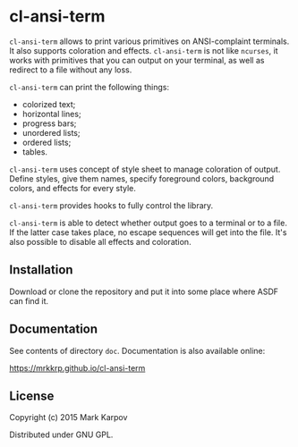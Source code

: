 # cl-ansi-term

`cl-ansi-term` allows to print various primitives on ANSI-complaint
terminals. It also supports coloration and effects. `cl-ansi-term` is not
like `ncurses`, it works with primitives that you can output on your
terminal, as well as redirect to a file without any loss.

`cl-ansi-term` can print the following things:

* colorized text;
* horizontal lines;
* progress bars;
* unordered lists;
* ordered lists;
* tables.

`cl-ansi-term` uses concept of style sheet to manage coloration of
output. Define styles, give them names, specify foreground colors,
background colors, and effects for every style.

`cl-ansi-term` provides hooks to fully control the library.

`cl-ansi-term` is able to detect whether output goes to a terminal or to a
file. If the latter case takes place, no escape sequences will get into the
file. It's also possible to disable all effects and coloration.

## Installation

Download or clone the repository and put it into some place where ASDF can
find it.

## Documentation

See contents of directory `doc`. Documentation is also available online:

https://mrkkrp.github.io/cl-ansi-term

## License

Copyright (c) 2015 Mark Karpov

Distributed under GNU GPL.
